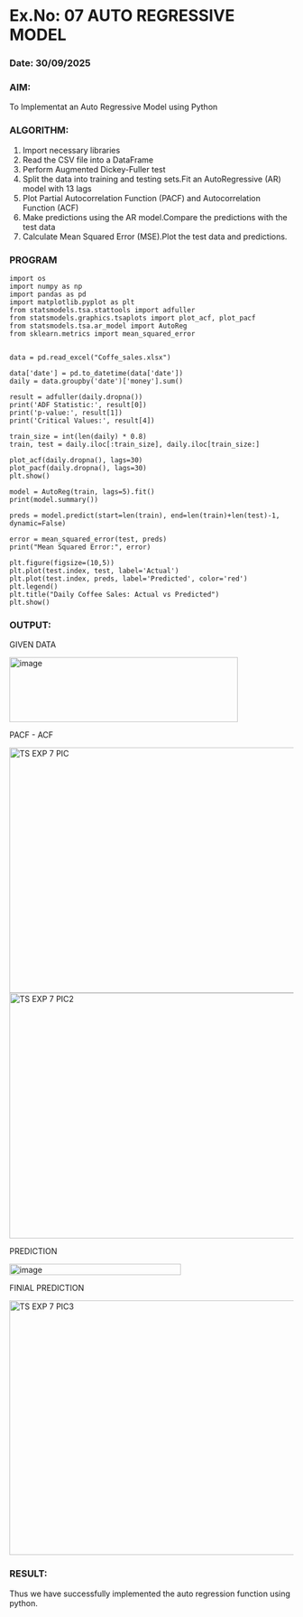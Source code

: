 # Ex.No: 07                                       AUTO REGRESSIVE MODEL
### Date: 30/09/2025



### AIM:
To Implementat an Auto Regressive Model using Python
### ALGORITHM:
1. Import necessary libraries
2. Read the CSV file into a DataFrame
3. Perform Augmented Dickey-Fuller test
4. Split the data into training and testing sets.Fit an AutoRegressive (AR) model with 13 lags
5. Plot Partial Autocorrelation Function (PACF) and Autocorrelation Function (ACF)
6. Make predictions using the AR model.Compare the predictions with the test data
7. Calculate Mean Squared Error (MSE).Plot the test data and predictions.
### PROGRAM
```
import os
import numpy as np
import pandas as pd
import matplotlib.pyplot as plt
from statsmodels.tsa.stattools import adfuller
from statsmodels.graphics.tsaplots import plot_acf, plot_pacf
from statsmodels.tsa.ar_model import AutoReg
from sklearn.metrics import mean_squared_error


data = pd.read_excel("Coffe_sales.xlsx")

data['date'] = pd.to_datetime(data['date'])
daily = data.groupby('date')['money'].sum()

result = adfuller(daily.dropna())
print('ADF Statistic:', result[0])
print('p-value:', result[1])
print('Critical Values:', result[4])

train_size = int(len(daily) * 0.8)
train, test = daily.iloc[:train_size], daily.iloc[train_size:]

plot_acf(daily.dropna(), lags=30)
plot_pacf(daily.dropna(), lags=30)
plt.show()

model = AutoReg(train, lags=5).fit()
print(model.summary())

preds = model.predict(start=len(train), end=len(train)+len(test)-1, dynamic=False)

error = mean_squared_error(test, preds)
print("Mean Squared Error:", error)

plt.figure(figsize=(10,5))
plt.plot(test.index, test, label='Actual')
plt.plot(test.index, preds, label='Predicted', color='red')
plt.legend()
plt.title("Daily Coffee Sales: Actual vs Predicted")
plt.show()

```
### OUTPUT:

GIVEN DATA


<img width="405" height="115" alt="image" src="https://github.com/user-attachments/assets/4dbc9944-bf52-40b9-8bf3-4e66fb1167d4" />


PACF - ACF


<img width="568" height="435" alt="TS EXP 7 PIC" src="https://github.com/user-attachments/assets/404448e7-5b0f-411b-8520-f71613c10603" />
<img width="568" height="435" alt="TS EXP 7 PIC2" src="https://github.com/user-attachments/assets/a9ecde43-e0c8-4084-9e55-6c066d8fc7d4" />


PREDICTION


<img width="304" height="20" alt="image" src="https://github.com/user-attachments/assets/496eaf15-3ba5-434f-9dea-bb16a86323ab" />


FINIAL PREDICTION


<img width="831" height="451" alt="TS EXP 7 PIC3" src="https://github.com/user-attachments/assets/c98d615b-6030-4189-bd51-38a959777d67" />


### RESULT:
Thus we have successfully implemented the auto regression function using python.
